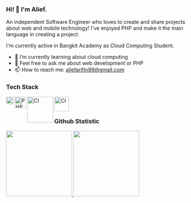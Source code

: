 ### Hi! 👋 I'm Alief.

An independent Software Engineer who loves to create and share projects about web and mobile technology! I've enjoyed PHP and make it the main language in creating a project.

I'm currently active in Bangkit Academy as Cloud Computing Student.

- 🌱 I’m currently learning about cloud computing
- 💬 Feel free to ask me about web development or PHP
- 📫 How to reach me: aliefarifin99@gmail.com

### Tech Stack
  <a href="#"><img align="left" alt="JavaScript" title="JavaScript" width="21px" src="https://upload.wikimedia.org/wikipedia/commons/9/99/Unofficial_JavaScript_logo_2.svg" /></a>
  <a href="#"><img align="left" alt="PHP" title="PHP" width="31px" src="https://www.php.net/images/logos/new-php-logo.svg" /></a>
  <a href="#"><img align="left" alt="CI" title="CI" width="71px" src="https://upload.wikimedia.org/wikipedia/commons/0/04/CodeIgniter_Logo.svg" /></a>
  <a href="#"><img align="left" alt="CI" title="CI" width="40px" src="https://upload.wikimedia.org/wikipedia/commons/a/a7/React-icon.svg" /></a>
  <br>
  <br>
  
### Github Statistic
<p align="left">
<a href="[https://github.com/dimasmds](https://github.com/Ar1veeee)">
  <img height="180em" src="https://github-readme-stats-eight-theta.vercel.app/api?username=Ar1veeee&show_icons=true&theme=algolia&include_all_commits=true&count_private=true"/>
  <img height="180em" src="https://github-readme-stats-eight-theta.vercel.app/api/top-langs/?username=Ar1veeee&layout=compact&langs_count=8&theme=algolia"/>
</a>
</p>
